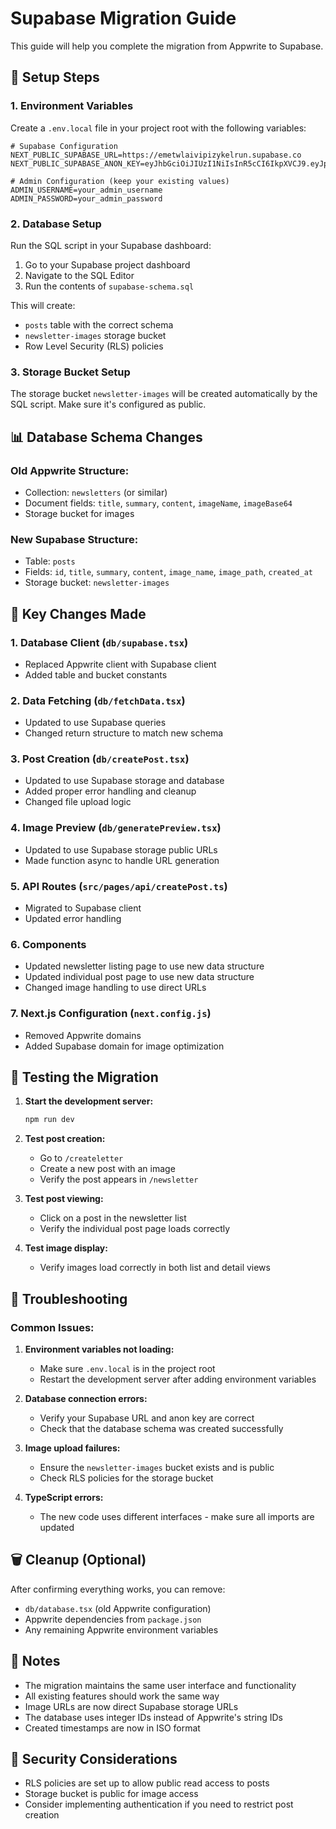 # Supabase Migration Guide

This guide will help you complete the migration from Appwrite to Supabase.

## 🔧 Setup Steps

### 1. Environment Variables
Create a `.env.local` file in your project root with the following variables:

```env
# Supabase Configuration
NEXT_PUBLIC_SUPABASE_URL=https://emetwlaivipizykelrun.supabase.co
NEXT_PUBLIC_SUPABASE_ANON_KEY=eyJhbGciOiJIUzI1NiIsInR5cCI6IkpXVCJ9.eyJpc3MiOiJzdXBhYmFzZSIsInJlZiI6ImVtZXR3bGFpdmlwaXp5a2VscnVuIiwicm9sZSI6ImFub24iLCJpYXQiOjE3NjA1NTE4OTIsImV4cCI6MjA3NjEyNzg5Mn0.25fqqoDbRTPmFIIAC_P2SpCP8zb3GcyZhYDkc0OtfN8

# Admin Configuration (keep your existing values)
ADMIN_USERNAME=your_admin_username
ADMIN_PASSWORD=your_admin_password
```

### 2. Database Setup
Run the SQL script in your Supabase dashboard:

1. Go to your Supabase project dashboard
2. Navigate to the SQL Editor
3. Run the contents of `supabase-schema.sql`

This will create:
- `posts` table with the correct schema
- `newsletter-images` storage bucket
- Row Level Security (RLS) policies

### 3. Storage Bucket Setup
The storage bucket `newsletter-images` will be created automatically by the SQL script. Make sure it's configured as public.

## 📊 Database Schema Changes

### Old Appwrite Structure:
- Collection: `newsletters` (or similar)
- Document fields: `title`, `summary`, `content`, `imageName`, `imageBase64`
- Storage bucket for images

### New Supabase Structure:
- Table: `posts`
- Fields: `id`, `title`, `summary`, `content`, `image_name`, `image_path`, `created_at`
- Storage bucket: `newsletter-images`

## 🔄 Key Changes Made

### 1. Database Client (`db/supabase.tsx`)
- Replaced Appwrite client with Supabase client
- Added table and bucket constants

### 2. Data Fetching (`db/fetchData.tsx`)
- Updated to use Supabase queries
- Changed return structure to match new schema

### 3. Post Creation (`db/createPost.tsx`)
- Updated to use Supabase storage and database
- Added proper error handling and cleanup
- Changed file upload logic

### 4. Image Preview (`db/generatePreview.tsx`)
- Updated to use Supabase storage public URLs
- Made function async to handle URL generation

### 5. API Routes (`src/pages/api/createPost.ts`)
- Migrated to Supabase client
- Updated error handling

### 6. Components
- Updated newsletter listing page to use new data structure
- Updated individual post page to use new data structure
- Changed image handling to use direct URLs

### 7. Next.js Configuration (`next.config.js`)
- Removed Appwrite domains
- Added Supabase domain for image optimization

## 🧪 Testing the Migration

1. **Start the development server:**
   ```bash
   npm run dev
   ```

2. **Test post creation:**
   - Go to `/createletter`
   - Create a new post with an image
   - Verify the post appears in `/newsletter`

3. **Test post viewing:**
   - Click on a post in the newsletter list
   - Verify the individual post page loads correctly

4. **Test image display:**
   - Verify images load correctly in both list and detail views

## 🚨 Troubleshooting

### Common Issues:

1. **Environment variables not loading:**
   - Make sure `.env.local` is in the project root
   - Restart the development server after adding environment variables

2. **Database connection errors:**
   - Verify your Supabase URL and anon key are correct
   - Check that the database schema was created successfully

3. **Image upload failures:**
   - Ensure the `newsletter-images` bucket exists and is public
   - Check RLS policies for the storage bucket

4. **TypeScript errors:**
   - The new code uses different interfaces - make sure all imports are updated

## 🗑️ Cleanup (Optional)

After confirming everything works, you can remove:
- `db/database.tsx` (old Appwrite configuration)
- Appwrite dependencies from `package.json`
- Any remaining Appwrite environment variables

## 📝 Notes

- The migration maintains the same user interface and functionality
- All existing features should work the same way
- Image URLs are now direct Supabase storage URLs
- The database uses integer IDs instead of Appwrite's string IDs
- Created timestamps are now in ISO format

## 🔐 Security Considerations

- RLS policies are set up to allow public read access to posts
- Storage bucket is public for image access
- Consider implementing authentication if you need to restrict post creation
